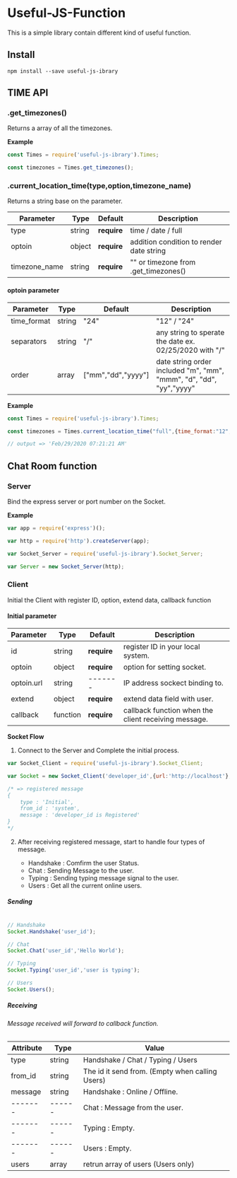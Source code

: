 # Useful-JS-Function

This is a simple library contain different kind of useful function.

## Install

```
npm install --save useful-js-ibrary
```

## TIME API
### .get_timezones()
  Returns a array of all the timezones.

**Example**

```javascript
const Times = require('useful-js-ibrary').Times;

const timezones = Times.get_timezones();

```

### .current_location_time(type,option,timezone_name)
  Returns a string base on the parameter.

| Parameter | Type | Default | Description |
| --------- | ---- | ------- | ----------- |
| type | string | **require** | time / date / full |
| optoin | object | **require** | addition condition to render date string |
| timezone_name | string | **require** | "" or timezone from .get_timezones() |

#### optoin parameter
| Parameter | Type | Default | Description |
| --------- | ---- | ------- | ----------- |
| time_format | string | "24" | "12" / "24" |
| separators | string | "/" | any string to sperate the date ex. 02/25/2020 with "/" |
| order | array | ["mm","dd","yyyy"] | date string order included "m", "mm", "mmm", "d", "dd", "yy","yyyy"|

**Example**

```javascript
const Times = require('useful-js-ibrary').Times;

const timezones = Times.current_location_time("full",{time_format:"12",separators:"/",order:["mmm","dd","yyyy"]},"Asia/Taipei");

// output => 'Feb/29/2020 07:21:21 AM'

```

## Chat Room function
### Server
  Bind the express server or port number on the Socket.

**Example**

```javascript
var app = require('express')();

var http = require('http').createServer(app);

var Socket_Server = require('useful-js-ibrary').Socket_Server;

var Server = new Socket_Server(http);

```

### Client
  Initial the Client with register ID, option, extend data, callback function
  
#### Initial parameter
| Parameter | Type | Default | Description |
| --------- | ---- | ------- | ----------- |
| id | string | **require** | register ID in your local system. |
| optoin | object | **require** | option for setting socket. |
| optoin.url | string | ------- | IP address sockect binding to. |
| extend | object | **require** | extend data field with user. |
| callback | function | **require** | callback function when the client receiving message. |

**Socket Flow**

1. Connect to the Server and Complete the initial process.

```javascript
var Socket_Client = require('useful-js-ibrary').Socket_Client;

var Socket = new Socket_Client('developer_id',{url:'http://localhost'},{},(msg) => {console.log(msg)});

/* => registered message
{
    type : 'Initial',
    from_id : 'system',
    message : 'developer_id is Registered'
}
*/
```

2. After receiving registered message, start to handle four types of message.

   - Handshake : Comfirm the user Status.
   - Chat : Sending Message to the user.
   - Typing : Sending typing message signal to the user.
   - Users : Get all the current online users.

##### Sending

```javascript

// Handshake
Socket.Handshake('user_id');

// Chat
Socket.Chat('user_id','Hello World');

// Typing
Socket.Typing('user_id','user is typing');

// Users
Socket.Users();
```
##### Receiving

###### Message received will forward to callback function.

| Attribute | Type | Value |
| --------- | ---- | ----------- |
| type | string | Handshake / Chat / Typing / Users |
| from_id | string | The id it send from. (Empty when calling Users) |
| message | string | Handshake : Online / Offline. |
| ------- | ------ | Chat : Message from the user. |
| ------- | ------ | Typing : Empty. |
| ------- | ------ | Users :  Empty. |
| users | array | retrun array of users (Users only) |

